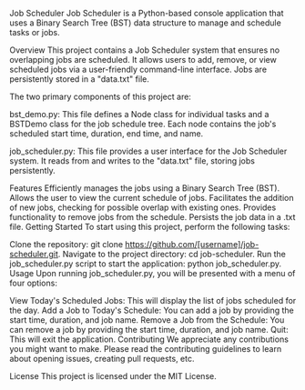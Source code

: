 Job Scheduler
Job Scheduler is a Python-based console application that uses a Binary Search Tree (BST) data structure to manage and schedule tasks or jobs.

Overview
This project contains a Job Scheduler system that ensures no overlapping jobs are scheduled. It allows users to add, remove, or view scheduled jobs via a user-friendly command-line interface. Jobs are persistently stored in a "data.txt" file.

The two primary components of this project are:

bst_demo.py: This file defines a Node class for individual tasks and a BSTDemo class for the job schedule tree. Each node contains the job's scheduled start time, duration, end time, and name.

job_scheduler.py: This file provides a user interface for the Job Scheduler system. It reads from and writes to the "data.txt" file, storing jobs persistently.

Features
Efficiently manages the jobs using a Binary Search Tree (BST).
Allows the user to view the current schedule of jobs.
Facilitates the addition of new jobs, checking for possible overlap with existing ones.
Provides functionality to remove jobs from the schedule.
Persists the job data in a .txt file.
Getting Started
To start using this project, perform the following tasks:

Clone the repository: git clone https://github.com/[username]/job-scheduler.git.
Navigate to the project directory: cd job-scheduler.
Run the job_scheduler.py script to start the application: python job_scheduler.py.
Usage
Upon running job_scheduler.py, you will be presented with a menu of four options:

View Today's Scheduled Jobs: This will display the list of jobs scheduled for the day.
Add a Job to Today's Schedule: You can add a job by providing the start time, duration, and job name.
Remove a Job from the Schedule: You can remove a job by providing the start time, duration, and job name.
Quit: This will exit the application.
Contributing
We appreciate any contributions you might want to make. Please read the contributing guidelines to learn about opening issues, creating pull requests, etc.

License
This project is licensed under the MIT License.
